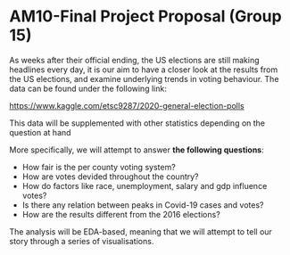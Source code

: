 # AM10-Final Project Proposal (Group 15)

As weeks after their official ending, the US elections are still making headlines every day, it is our aim to have a closer look at the results from the US elections, and examine underlying trends in voting behaviour. The data can be found under the following link:

https://www.kaggle.com/etsc9287/2020-general-election-polls

This data will be supplemented with other statistics depending on the question at hand

More specifically, we will attempt to answer **the following questions**:
- How fair is the per county voting system?
- How are votes devided throughout the country?
- How do factors like race, unemployment, salary and gdp influence votes?
- Is there any relation between peaks in Covid-19 cases and votes?
- How are the results different from the 2016 elections?

The analysis will be EDA-based, meaning that we will attempt to tell our story through a series of visualisations.
